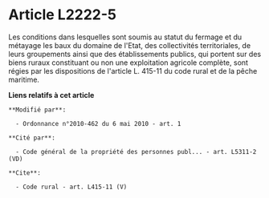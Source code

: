 # Article L2222-5

Les conditions dans lesquelles sont soumis au statut du fermage et du métayage les baux du domaine de l'Etat, des
collectivités territoriales, de leurs groupements ainsi que des établissements publics, qui portent sur des biens ruraux
constituant ou non une exploitation agricole complète, sont régies par les dispositions de l'article L. 415-11 du code rural
et de la pêche maritime.

**Liens relatifs à cet article**

	**Modifié par**:

	  - Ordonnance n°2010-462 du 6 mai 2010 - art. 1

	**Cité par**:

	  - Code général de la propriété des personnes publ... - art. L5311-2 (VD)

	**Cite**:

	  - Code rural - art. L415-11 (V)
